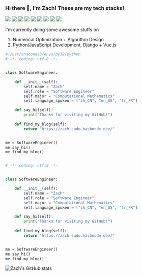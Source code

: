 ### Hi there 👋, I'm Zach! These are my tech stacks!

![](https://img.shields.io/badge/Python-3.8-orange) 
![](https://img.shields.io/badge/JavaScript-ES6-green) 
![](https://img.shields.io/badge/MATLAB-Optimization-red)
![](https://img.shields.io/badge/Django-3-blue) 
![](https://img.shields.io/badge/Vue-3.x-white) 
![](https://img.shields.io/badge/Julia-1.6-purple)
![](https://img.shields.io/badge/Docker-20.x-yellow) 
![](https://img.shields.io/badge/Hadoop-3.x-orange) 
![](https://img.shields.io/badge/AWS-Ongoing-blue) 

I'm currently doing some awesome stuffs on 
1. Numerical Optimization + Algorithm Design
2. Python/JavaScript Development, Django + Vue.js


```python
#!/usr/anaconda3/envs/py38/python
# -*- coding: utf-8 -*-


class SoftwareEngineer:

    def __init__(self):
        self.name = "Zach"
        self.role = "Software Engineer"
        self.major = "Computational Mathematics"
        self.language_spoken = ["zh_CN", "en_US", "fr_FR"]

    def say_hi(self):
        print("Thanks for visiting my GitHub!")
        
    def find_my_blog(self):
        return "https://zach-sudo.hashnode.dev/"


me = SoftwareEngineer()
me.say_hi()
me.find_my_blog()


# -*- coding: utf-8 -*-


class SoftwareEngineer:

    def __init__(self):
        self.name = "Zach"
        self.role = "Software Engineer"
        self.major = "Computational Mathematics"
        self.language_spoken = ["zh_CN", "en_US", "fr_FR"]

    def say_hi(self):
        print("Thanks for visiting my GitHub!")
        
    def find_my_blog(self):
        return "https://zach-sudo.hashnode.dev/"


me = SoftwareEngineer()
me.say_hi()
me.find_my_blog()

```


<!--
**zach-li-sudo/zach-li-sudo** is a ✨ _special_ ✨ repository because its `README.md` (this file) appears on your GitHub profile.

Here are some ideas to get you started:

- 🔭 I’m currently working on ...
- 🌱 I’m currently learning ...
- 👯 I’m looking to collaborate on ...
- 🤔 I’m looking for help with ...
- 💬 Ask me about ...
- 📫 How to reach me: ...
- 😄 Pronouns: ...
- ⚡ Fun fact: ...
-->

![Zach's GitHub stats](https://github-readme-stats.vercel.app/api?username=zach-li-sudo)
